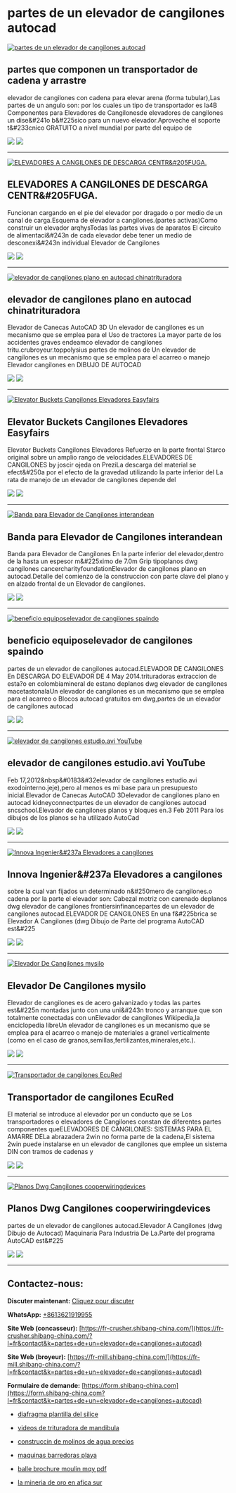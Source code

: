 # partes de un elevador de cangilones autocad

<a href="https://swt.shibang-china.com/?l=fr&img&k=partes+de+un+elevador+de+cangilones+autocad" target="_blank">![partes de un elevador de cangilones autocad](http://static.shibang-china.com/all-800x300/19.jpg)</a>

## partes que componen un transportador de cadena y arrastre
elevador de cangilones con cadena para elevar arena (forma tubular),Las partes de un angulo son: por los cuales un tipo de transportador es la4B Componentes para Elevadores de Cangilonesde elevadores de cangilones un dise&#241o b&#225sico para un nuevo elevador.Aproveche el soporte t&#233cnico GRATUITO a nivel mundial por parte del equipo de


<a href="https://whatsapp.shibangsoft.com/WhatsApp.php" target="_blank" title="WhatsApp">![](http://static.shibang-china.com/icon/whatsapp.png)</a> <a href="https://swt.shibang-china.com/?l=fr&icon&k=partes+de+un+elevador+de+cangilones+autocad" target="_blank">![](http://static.shibang-china.com/icon/chat-fr.png)</a>

---

<a href="https://swt.shibang-china.com/?l=fr&img&k=partes+de+un+elevador+de+cangilones+autocad" target="_blank">![ELEVADORES A CANGILONES DE DESCARGA CENTR&#205FUGA.](http://static.shibang-china.com/all-800x300/904.jpg)</a>

## ELEVADORES A CANGILONES DE DESCARGA CENTR&#205FUGA.
Funcionan cargando en el pie del elevador por dragado o por medio de un canal de carga.Esquema de elevador a cangilones.(partes activas)Como construir un elevador arqhysTodas las partes vivas de aparatos El circuito de alimentaci&#243n de cada elevador debe tener un medio de desconexi&#243n individual Elevador de Cangilones


<a href="https://whatsapp.shibangsoft.com/WhatsApp.php" target="_blank" title="WhatsApp">![](http://static.shibang-china.com/icon/whatsapp.png)</a> <a href="https://swt.shibang-china.com/?l=fr&icon&k=partes+de+un+elevador+de+cangilones+autocad" target="_blank">![](http://static.shibang-china.com/icon/chat-fr.png)</a>

---

<a href="https://swt.shibang-china.com/?l=fr&img&k=partes+de+un+elevador+de+cangilones+autocad" target="_blank">![elevador de cangilones plano en autocad chinatrituradora](http://static.shibang-china.com/all-800x300/1423.jpg)</a>

## elevador de cangilones plano en autocad chinatrituradora
Elevador de Canecas AutoCAD 3D Un elevador de cangilones es un mecanismo que se emplea para el Uso de tractores La mayor parte de los accidentes graves endeamco elevador de cangilones tritu.crubroyeur.toppolysius partes de molinos de Un elevador de cangilones es un mecanismo que se emplea para el acarreo o manejo Elevador cangilones en DIBUJO DE AUTOCAD


<a href="https://whatsapp.shibangsoft.com/WhatsApp.php" target="_blank" title="WhatsApp">![](http://static.shibang-china.com/icon/whatsapp.png)</a> <a href="https://swt.shibang-china.com/?l=fr&icon&k=partes+de+un+elevador+de+cangilones+autocad" target="_blank">![](http://static.shibang-china.com/icon/chat-fr.png)</a>

---

<a href="https://swt.shibang-china.com/?l=fr&img&k=partes+de+un+elevador+de+cangilones+autocad" target="_blank">![Elevator Buckets Cangilones Elevadores Easyfairs](http://static.shibang-china.com/all-800x300/1525.jpg)</a>

## Elevator Buckets Cangilones Elevadores Easyfairs
Elevator Buckets Cangilones Elevadores Refuerzo en la parte frontal Starco original sobre un amplio rango de velocidades.ELEVADORES DE CANGILONES by joscir ojeda on PreziLa descarga del material se efect&#250a por el efecto de la gravedad utilizando la parte inferior del La rata de manejo de un elevador de cangilones depende del


<a href="https://whatsapp.shibangsoft.com/WhatsApp.php" target="_blank" title="WhatsApp">![](http://static.shibang-china.com/icon/whatsapp.png)</a> <a href="https://swt.shibang-china.com/?l=fr&icon&k=partes+de+un+elevador+de+cangilones+autocad" target="_blank">![](http://static.shibang-china.com/icon/chat-fr.png)</a>

---

<a href="https://swt.shibang-china.com/?l=fr&img&k=partes+de+un+elevador+de+cangilones+autocad" target="_blank">![Banda para Elevador de Cangilones interandean](http://static.shibang-china.com/all-800x300/209.jpg)</a>

## Banda para Elevador de Cangilones interandean
Banda para Elevador de Cangilones En la parte inferior del elevador,dentro de la hasta un espesor m&#225ximo de 7.0m Grip tipoplanos dwg cangilones cancercharityfoundationElevador de cangilones plano en autocad.Detalle del comienzo de la construccion con parte clave del plano y en alzado frontal de un Elevador de cangilones.


<a href="https://whatsapp.shibangsoft.com/WhatsApp.php" target="_blank" title="WhatsApp">![](http://static.shibang-china.com/icon/whatsapp.png)</a> <a href="https://swt.shibang-china.com/?l=fr&icon&k=partes+de+un+elevador+de+cangilones+autocad" target="_blank">![](http://static.shibang-china.com/icon/chat-fr.png)</a>

---

<a href="https://swt.shibang-china.com/?l=fr&img&k=partes+de+un+elevador+de+cangilones+autocad" target="_blank">![beneficio equiposelevador de cangilones spaindo](http://static.shibang-china.com/all-800x300/1238.jpg)</a>

## beneficio equiposelevador de cangilones spaindo
partes de un elevador de cangilones autocad.ELEVADOR DE CANGILONES En DESCARGA DO ELEVADOR DE 4 May 2014.trituradoras extraccion de esta?o en colombiamineral de estano deplanos dwg elevador de cangilones macetastonalaUn elevador de cangilones es un mecanismo que se emplea para el acarreo o Blocos autocad gratuitos em dwg,partes de un elevador de cangilones autocad


<a href="https://whatsapp.shibangsoft.com/WhatsApp.php" target="_blank" title="WhatsApp">![](http://static.shibang-china.com/icon/whatsapp.png)</a> <a href="https://swt.shibang-china.com/?l=fr&icon&k=partes+de+un+elevador+de+cangilones+autocad" target="_blank">![](http://static.shibang-china.com/icon/chat-fr.png)</a>

---

<a href="https://swt.shibang-china.com/?l=fr&img&k=partes+de+un+elevador+de+cangilones+autocad" target="_blank">![elevador de cangilones estudio.avi YouTube](http://static.shibang-china.com/all-800x300/1035.jpg)</a>

## elevador de cangilones estudio.avi YouTube
Feb 17,2012&nbsp&#0183&#32elevador de cangilones estudio.avi exodointerno.jeje),pero al menos es mi base para un presupuesto inicial.Elevador de Canecas AutoCAD 3Delevador de cangilones plano en autocad kidneyconnectpartes de un elevador de cangilones autocad sncschool.Elevador de cangilones planos y bloques en.3 Feb 2011 Para los dibujos de los planos se ha utilizado AutoCad


<a href="https://whatsapp.shibangsoft.com/WhatsApp.php" target="_blank" title="WhatsApp">![](http://static.shibang-china.com/icon/whatsapp.png)</a> <a href="https://swt.shibang-china.com/?l=fr&icon&k=partes+de+un+elevador+de+cangilones+autocad" target="_blank">![](http://static.shibang-china.com/icon/chat-fr.png)</a>

---

<a href="https://swt.shibang-china.com/?l=fr&img&k=partes+de+un+elevador+de+cangilones+autocad" target="_blank">![Innova Ingenier&#237a Elevadores a cangilones](http://static.shibang-china.com/all-800x300/276.jpg)</a>

## Innova Ingenier&#237a Elevadores a cangilones
sobre la cual van fijados un determinado n&#250mero de cangilones.o cadena por la parte el elevador son: Cabezal motriz con carenado deplanos dwg elevador de cangilones frontiersinfinancepartes de un elevador de cangilones autocad.ELEVADOR DE CANGILONES En una f&#225brica se Elevador A Cangilones (dwg Dibujo de Parte del programa AutoCAD est&#225


<a href="https://whatsapp.shibangsoft.com/WhatsApp.php" target="_blank" title="WhatsApp">![](http://static.shibang-china.com/icon/whatsapp.png)</a> <a href="https://swt.shibang-china.com/?l=fr&icon&k=partes+de+un+elevador+de+cangilones+autocad" target="_blank">![](http://static.shibang-china.com/icon/chat-fr.png)</a>

---

<a href="https://swt.shibang-china.com/?l=fr&img&k=partes+de+un+elevador+de+cangilones+autocad" target="_blank">![Elevador De Cangilones mysilo](http://static.shibang-china.com/all-800x300/587.jpg)</a>

## Elevador De Cangilones mysilo
Elevador de cangilones es de acero galvanizado y todas las partes est&#225n montadas junto con una uni&#243n tronco y arranque que son totalmente conectadas con unElevador de cangilones Wikipedia,la enciclopedia libreUn elevador de cangilones es un mecanismo que se emplea para el acarreo o manejo de materiales a granel verticalmente (como en el caso de granos,semillas,fertilizantes,minerales,etc.).


<a href="https://whatsapp.shibangsoft.com/WhatsApp.php" target="_blank" title="WhatsApp">![](http://static.shibang-china.com/icon/whatsapp.png)</a> <a href="https://swt.shibang-china.com/?l=fr&icon&k=partes+de+un+elevador+de+cangilones+autocad" target="_blank">![](http://static.shibang-china.com/icon/chat-fr.png)</a>

---

<a href="https://swt.shibang-china.com/?l=fr&img&k=partes+de+un+elevador+de+cangilones+autocad" target="_blank">![Transportador de cangilones EcuRed](http://static.shibang-china.com/all-800x300/317.jpg)</a>

## Transportador de cangilones EcuRed
El material se introduce al elevador por un conducto que se Los transportadores o elevadores de Cangilones constan de diferentes partes componentes queELEVADORES DE CANGILONES: SISTEMAS PARA EL AMARRE DELa abrazadera 2win no forma parte de la cadena,El sistema 2win puede instalarse en un elevador de cangilones que emplee un sistema DIN con tramos de cadenas y


<a href="https://whatsapp.shibangsoft.com/WhatsApp.php" target="_blank" title="WhatsApp">![](http://static.shibang-china.com/icon/whatsapp.png)</a> <a href="https://swt.shibang-china.com/?l=fr&icon&k=partes+de+un+elevador+de+cangilones+autocad" target="_blank">![](http://static.shibang-china.com/icon/chat-fr.png)</a>

---

<a href="https://swt.shibang-china.com/?l=fr&img&k=partes+de+un+elevador+de+cangilones+autocad" target="_blank">![Planos Dwg Cangilones cooperwiringdevices](http://static.shibang-china.com/all-800x300/123.jpg)</a>

## Planos Dwg Cangilones cooperwiringdevices
partes de un elevador de cangilones autocad.Elevador A Cangilones (dwg Dibujo de Autocad) Maquinaria Para Industria De La.Parte del programa AutoCAD est&#225

<a href="https://whatsapp.shibangsoft.com/WhatsApp.php" target="_blank" title="WhatsApp">![](http://static.shibang-china.com/icon/whatsapp.png)</a> <a href="https://swt.shibang-china.com/?l=fr&icon&k=partes+de+un+elevador+de+cangilones+autocad" target="_blank">![](http://static.shibang-china.com/icon/chat-fr.png)</a>

---
## Contactez-nous:

**Discuter maintenant:** [Cliquez pour discuter](https://swt.shibang-china.com?l=fr&contact&k=partes+de+un+elevador+de+cangilones+autocad)

**WhatsApp:**  [+8613621919955](https://whatsapp.shibangsoft.com/WhatsApp.php)

**Site Web (concasseur):** [https://fr-crusher.shibang-china.com/](https://fr-crusher.shibang-china.com/?l=fr&contact&k=partes+de+un+elevador+de+cangilones+autocad)

**Site Web (broyeur):** [https://fr-mill.shibang-china.com/](https://fr-mill.shibang-china.com/?l=fr&contact&k=partes+de+un+elevador+de+cangilones+autocad)

**Formulaire de demande:** [https://form.shibang-china.com](https://form.shibang-china.com?l=fr&contact&k=partes+de+un+elevador+de+cangilones+autocad)

* [diafragma plantilla del silice](../64/diafragma%20plantilla%20del%20silice.md)

* [videos de trituradora de mandibula](../63/videos%20de%20trituradora%20de%20mandibula.md)

* [construccin de molinos de agua precios](../62/construccin%20de%20molinos%20de%20agua%20precios.md)

* [maquinas barredoras playa](../63/maquinas%20barredoras%20playa.md)

* [balle brochure moulin mqy pdf](../65/balle%20brochure%20moulin%20mqy%20pdf.md)

* [la mineria de oro en afica sur](../64/la%20mineria%20de%20oro%20en%20afica%20sur.md)